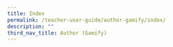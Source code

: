 ```yaml
---
title: Index
permalink: /teacher-user-guide/author-gamify/index/
description: ""
third_nav_title: Author (Gamify)
---
```

